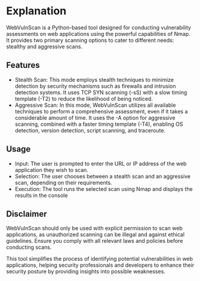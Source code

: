 # Explanation
WebVulnScan is a Python-based tool designed for conducting vulnerability assessments on web applications using the powerful capabilities of Nmap. It provides two primary scanning options to cater to different needs: stealthy and aggressive scans.

## Features
+ Stealth Scan: This mode employs stealth techniques to minimize detection by security mechanisms such as firewalls and intrusion detection systems. It uses TCP SYN scanning (-sS) with a slow timing template (-T2) to reduce the likelihood of being noticed.
+ Aggressive Scan: In this mode, WebVulnScan utilizes all available techniques to perform a comprehensive assessment, even if it takes a considerable amount of time. It uses the -A option for aggressive scanning, combined with a faster timing template (-T4), enabling OS detection, version detection, script scanning, and traceroute.

## Usage
+ Input: The user is prompted to enter the URL or IP address of the web application they wish to scan.
+ Selection: The user chooses between a stealth scan and an aggressive scan, depending on their requirements.
+ Execution: The tool runs the selected scan using Nmap and displays the results in the console

## Disclaimer
WebVulnScan should only be used with explicit permission to scan web applications, as unauthorized scanning can be illegal and against ethical guidelines. Ensure you comply with all relevant laws and policies before conducting scans.

This tool simplifies the process of identifying potential vulnerabilities in web applications, helping security professionals and developers to enhance their security posture by providing insights into possible weaknesses.
